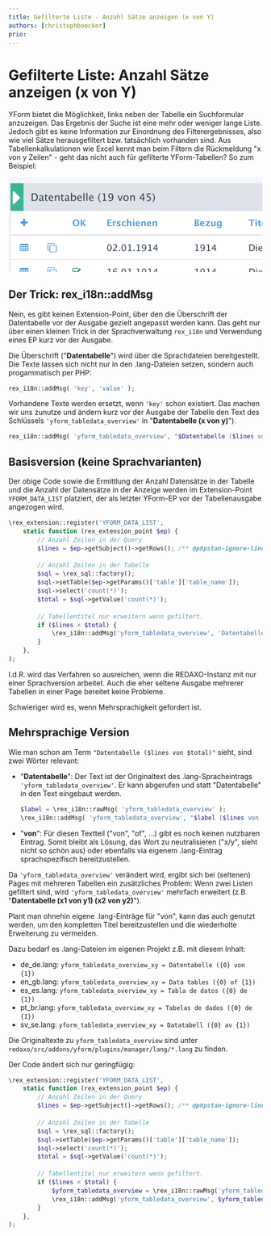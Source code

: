 ```yaml
---
title: Gefilterte Liste - Anzahl Sätze anzeigen (x von Y)
authors: [christophboecker]
prio:
---
```


# Gefilterte Liste: Anzahl Sätze anzeigen (x von Y)

YForm bietet die Möglichkeit, links neben der Tabelle ein Suchformular anzuzeigen. Das Ergebnis der
Suche ist eine mehr oder weniger lange Liste. Jedoch gibt es keine Information zur Einordnung des
Filterergebnisses, also wie viel Sätze herausgefiltert bzw. tatsächlich vorhanden sind. Aus 
Tabellenkalkulationen wie Excel kennt man beim Filtern die Rückmeldung "x von y Zeilen" - geht das
nicht auch für gefilterte YForm-Tabellen? So zum Beispiel:

![Beispiel](https://raw.githubusercontent.com/FriendsOfREDAXO/tricks/master/screenshots/yf_datatable_XofY.png "Beispiel")

## Der Trick: rex_i18n::addMsg

Nein, es gibt keinen Extension-Point, über den die Überschrift der Datentabelle vor der Ausgabe 
gezielt angepasst werden kann. Das geht nur über einen kleinen Trick in der Sprachverwaltung
`rex_i18n` und Verwendung eines EP kurz vor der Ausgabe.

Die Überschrift ("**Datentabelle**") wird über die Sprachdateien bereitgestellt. Die Texte
lassen sich nicht nur in den .lang-Dateien setzen, sondern auch progammatisch per PHP:

```php
rex_i18n::addMsg( 'key', 'value' );
```

Vorhandene Texte werden ersetzt, wenn `'key'` schon existiert. Das machen wir uns zunutze und
ändern kurz vor der Ausgabe der Tabelle den Text des Schlüssels `'yform_tabledata_overview'`
in "**Datentabelle (x von y)**").

```php
rex_i18n::addMsg( 'yform_tabledata_overview', "$Datentabelle ($lines von $total)" );
```

## Basisversion (keine Sprachvarianten)

Der obige Code sowie die Ermittlung der Anzahl Datensätze in der Tabelle und die Anzahl der
Datensätze in der Anzeige werden im Extension-Point `YFORM_DATA_LIST` platziert, der als letzter
YForm-EP vor der Tabellenausgabe angezogen wird.

```php
\rex_extension::register('YFORM_DATA_LIST',
    static function (rex_extension_point $ep) {
        // Anzahl Zeilen in der Query
        $lines = $ep->getSubject()->getRows(); /** @phpstan-ignore-line */

        // Anzahl Zeilen in der Tabelle
        $sql = \rex_sql::factory();
        $sql->setTable($ep->getParams()['table']['table_name']);
        $sql->select('count(*)');
        $total = $sql->getValue('count(*)');

        // Tabellentitel nur erweitern wenn gefiltert.
        if ($lines < $total) {
            \rex_i18n::addMsg('yform_tabledata_overview', 'Datentabelle (' . $lines . ' von '. $total . ')');
        }
    },
);
```

I.d.R. wird das Verfahren so ausreichen, wenn die REDAXO-Instanz mit nur einer Sprachversion arbeitet.
Auch die eher seltene Ausgabe mehrerer Tabellen in einer Page bereitet keine Probleme.

Schwieriger wird es, wenn Mehrsprachigkeit gefordert ist.

## Mehrsprachige Version

Wie man schon am Term `"Datentabelle ($lines von $total)"` sieht, sind zwei Wörter relevant:

- "**Datentabelle**": Der Text ist der Originaltext des .lang-Spracheintrags `'yform_tabledata_overview'`.
  Er kann abgerufen und statt "Datentabelle" in den Text eingebaut werden.
  
  ```php
  $label = \rex_i18n::rawMsg( 'yform_tabledata_overview' );
  \rex_i18n::addMsg( 'yform_tabledata_overview', "$label ($lines von $total)" );
  ```
  
- "**von**": Für diesen Textteil ("von", "of", ...) gibt es noch keinen nutzbaren Eintrag. Somit
  bleibt als Lösung, das Wort zu neutralisieren ("x/y", sieht nicht so schön aus) oder ebenfalls
  via eigenem .lang-Eintrag sprachspezifisch bereitzustellen.

Da `'yform_tabledata_overview'` verändert wird, ergibt sich bei (seltenen) Pages mit mehreren
Tabellen ein zusätzliches Problem: Wenn zwei Listen gefiltert sind, wird
`'yform_tabledata_overview'` mehrfach erweitert (z.B. "**Datentabelle (x1 von y1) (x2 von y2)**").

Plant man ohnehin eigene .lang-Einträge für "von", kann das auch genutzt werden, um den kompletten
Titel bereitzustellen und die wiederholte Erweiterung zu vermeiden.

Dazu bedarf es .lang-Dateien im eigenen Projekt z.B. mit diesem Inhalt:

- de_de.lang: `yform_tabledata_overview_xy = Datentabelle ({0} von {1})`
- en_gb.lang: `yform_tabledata_overview_xy = Data tables ({0} of {1})`
- es_es.lang: `yform_tabledata_overview_xy = Tabla de datos ({0} de {1})`
- pt_br.lang: `yform_tabledata_overview_xy = Tabelas de dados ({0} de {1})`
- sv_se.lang: `yform_tabledata_overview_xy = Datatabell ({0} av {1})`

Die Originaltexte zu `yform_tabledata_overview` sind unter `redaxo/src/addons/yform/plugins/manager/lang/*.lang` zu finden.

Der Code ändert sich nur geringfügig:

```php
\rex_extension::register('YFORM_DATA_LIST',
    static function (rex_extension_point $ep) {
        // Anzahl Zeilen in der Query
        $lines = $ep->getSubject()->getRows(); /** @phpstan-ignore-line */

        // Anzahl Zeilen in der Tabelle
        $sql = \rex_sql::factory();
        $sql->setTable($ep->getParams()['table']['table_name']);
        $sql->select('count(*)');
        $total = $sql->getValue('count(*)');

        // Tabellentitel nur erweitern wenn gefiltert.
        if ($lines < $total) {
            $yform_tabledata_overview = \rex_i18n::rawMsg('yform_tabledata_overview_xy', $lines, $total);
            \rex_i18n::addMsg('yform_tabledata_overview', $yform_tabledata_overview);
        }
    },
);
```
